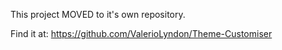 This project MOVED to it's own repository.

Find it at: https://github.com/ValerioLyndon/Theme-Customiser